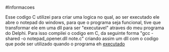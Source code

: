 #Informacoes

Esse codigo C utilizei para criar uma logica no qual, ao ser executado ele abre o notepad do windows, para que o programa seja funcional, tive que transformar ele em uma dll para ser "executavel" atraves do meu programa  do Delphi. Para isso compilei o codigo em C, da seguinte forma "gcc -shared -o notepad_opener.dll note.c" criando assim um dll com o codigo que pode ser utilizado quando o programa eh [executado](https://github.com/Miukiyn/Delphi-Teste/tree/main/NotepadOpen/NotepedOpenEXE)
